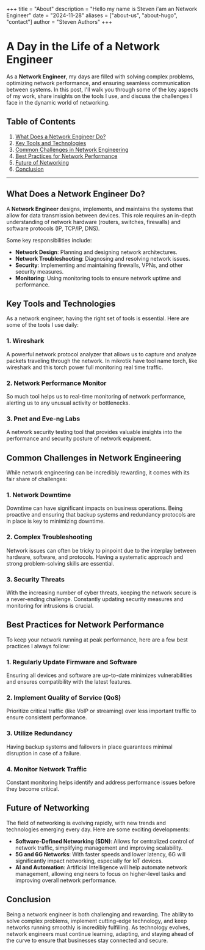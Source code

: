 +++
title = "About"
description = "Hello my name is Steven i'am an Network Engineer"
date = "2024-11-28"
aliases = ["about-us", "about-hugo", "contact"]
author = "Steven Authors"
+++

# A Day in the Life of a Network Engineer

As a **Network Engineer**, my days are filled with solving complex problems, optimizing network performance, and ensuring seamless communication between systems. In this post, I'll walk you through some of the key aspects of my work, share insights on the tools I use, and discuss the challenges I face in the dynamic world of networking.

## Table of Contents
1. [What Does a Network Engineer Do?](#what-does-a-network-engineer-do)
2. [Key Tools and Technologies](#key-tools-and-technologies)
3. [Common Challenges in Network Engineering](#common-challenges-in-network-engineering)
4. [Best Practices for Network Performance](#best-practices-for-network-performance)
5. [Future of Networking](#future-of-networking)
6. [Conclusion](#conclusion)

---

## What Does a Network Engineer Do?

A **Network Engineer** designs, implements, and maintains the systems that allow for data transmission between devices. This role requires an in-depth understanding of network hardware (routers, switches, firewalls) and software protocols (IP, TCP/IP, DNS).

Some key responsibilities include:
- **Network Design**: Planning and designing network architectures.
- **Network Troubleshooting**: Diagnosing and resolving network issues.
- **Security**: Implementing and maintaining firewalls, VPNs, and other security measures.
- **Monitoring**: Using monitoring tools to ensure network uptime and performance.

## Key Tools and Technologies

As a network engineer, having the right set of tools is essential. Here are some of the tools I use daily:

### 1. **Wireshark**
   A powerful network protocol analyzer that allows us to capture and analyze packets traveling through the network. In mikrotik have tool name torch, like wireshark and this torch power full monitoring real time traffic.

### 2. **Network Performance Monitor**
   So much tool helps us to real-time monitoring of network performance, alerting us to any unusual activity or bottlenecks.

### 3. **Pnet and Eve-ng Labs**
   A network security testing tool that provides valuable insights into the performance and security posture of network equipment.

## Common Challenges in Network Engineering

While network engineering can be incredibly rewarding, it comes with its fair share of challenges:

### 1. **Network Downtime**
   Downtime can have significant impacts on business operations. Being proactive and ensuring that backup systems and redundancy protocols are in place is key to minimizing downtime.

### 2. **Complex Troubleshooting**
   Network issues can often be tricky to pinpoint due to the interplay between hardware, software, and protocols. Having a systematic approach and strong problem-solving skills are essential.

### 3. **Security Threats**
   With the increasing number of cyber threats, keeping the network secure is a never-ending challenge. Constantly updating security measures and monitoring for intrusions is crucial.

## Best Practices for Network Performance

To keep your network running at peak performance, here are a few best practices I always follow:

### 1. **Regularly Update Firmware and Software**
   Ensuring all devices and software are up-to-date minimizes vulnerabilities and ensures compatibility with the latest features.

### 2. **Implement Quality of Service (QoS)**
   Prioritize critical traffic (like VoIP or streaming) over less important traffic to ensure consistent performance.

### 3. **Utilize Redundancy**
   Having backup systems and failovers in place guarantees minimal disruption in case of a failure.

### 4. **Monitor Network Traffic**
   Constant monitoring helps identify and address performance issues before they become critical.

## Future of Networking

The field of networking is evolving rapidly, with new trends and technologies emerging every day. Here are some exciting developments:

- **Software-Defined Networking (SDN)**: Allows for centralized control of network traffic, simplifying management and improving scalability.
- **5G and 6G Networks**: With faster speeds and lower latency, 6G will significantly impact networking, especially for IoT devices.
- **AI and Automation**: Artificial Intelligence will help automate network management, allowing engineers to focus on higher-level tasks and improving overall network performance.

## Conclusion

Being a network engineer is both challenging and rewarding. The ability to solve complex problems, implement cutting-edge technology, and keep networks running smoothly is incredibly fulfilling. As technology evolves, network engineers must continue learning, adapting, and staying ahead of the curve to ensure that businesses stay connected and secure.
